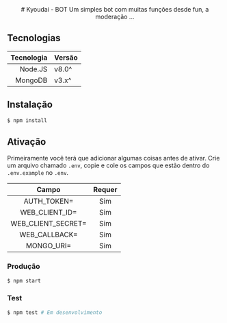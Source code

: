 <!--<center>
  <img src="./src/utils/kyoudaiLogo.png" alt="Kyoudai_Logo" />
  # Kyoudai - BOT
  <hr>
  <a href="" alt="Servidor Kyoudai">
    <img src="https://img.shields.io/discord/308323056592486420?logo=discord" alt="chat on Discord">
  </a>
  Um simples bot com muitas funções desde fun, a moderação ...
</center>-->

<center>
  # Kyoudai - BOT
  Um simples bot com muitas funções desde fun, a moderação ...
</center>

## Tecnologias

|Tecnologia|Versão|
|---------:|:-----|
| Node.JS  | v8.0^|
| MongoDB  | v3.x^|

## Instalação

```bash
$ npm install
```

## Ativação

Primeiramente você terá que adicionar algumas coisas antes de ativar. 
Crie um arquivo chamado `.env`, copie e cole os campos que estão dentro do `.env.example` no `.env`.

|       Campo        |Requer|
|:------------------:|:----:|
| AUTH_TOKEN=        |  Sim |
| WEB_CLIENT_ID=     |  Sim |
| WEB_CLIENT_SECRET= |  Sim |
| WEB_CALLBACK=      |  Sim |
| MONGO_URI=         |  Sim |

### Produção

```bash
$ npm start
```

### Test

```bash
$ npm test # Em desenvolvimento
```
